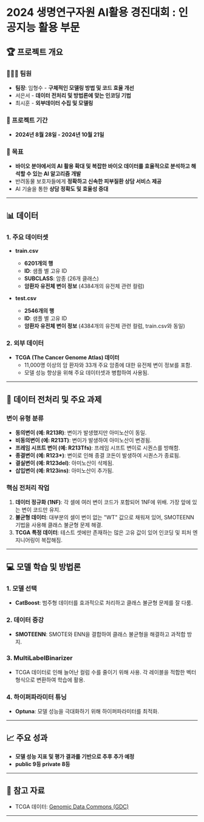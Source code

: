 # 2024 생명연구자원 AI활용 경진대회 : 인공지능 활용 부문

## 🏆 프로젝트 개요

### 🧑‍🤝‍🧑 팀원
- **팀장**: 임형수 - **구체적인 모델링 방법 및 코드 효율 개선**
- 서은서 - **데이터 전처리 및 방법론에 맞는 인코딩 기법**
- 최시훈 - **외부데이터 수집 및 모델링**

### 📅 프로젝트 기간
- **2024년 8월 28일 - 2024년 10월 21일**

### 🎯 목표
- **바이오 분야에서의 AI 활용 확대 및 복잡한 바이오 데이터를 효율적으로 분석하고 해석할 수 있는 AI 알고리즘 개발**
- 반려동물 보호자들에게 **정확하고 신속한 피부질환 상담 서비스 제공**
- AI 기술을 통한 **상담 정확도 및 효율성 증대**

---

## 📊 데이터

### 1. 주요 데이터셋
- **train.csv**
  - **6201개의 행**
  - **ID**: 샘플 별 고유 ID
  - **SUBCLASS**: 암종 (26개 클래스)
  - **암환자 유전체 변이 정보** (4384개의 유전체 관련 컬럼)
  
- **test.csv**
  - **2546개의 행**
  - **ID**: 샘플 별 고유 ID
  - **암환자 유전체 변이 정보** (4384개의 유전체 관련 컬럼, train.csv와 동일)

### 2. 외부 데이터
- **TCGA (The Cancer Genome Atlas) 데이터**
  - 11,000명 이상의 암 환자와 33개 주요 암종에 대한 유전체 변이 정보를 포함.
  - 모델 성능 향상을 위해 주요 데이터셋과 병합하여 사용됨.

---

## 🔄 데이터 전처리 및 주요 과제

### 변이 유형 분류
- **동의변이 (예: R213R)**: 변이가 발생했지만 아미노산이 동일.
- **비동의변이 (예: R213T)**: 변이가 발생하여 아미노산이 변경됨.
- **프레임 시프트 변이 (예: R213Tfs)**: 프레임 시프트 변이로 시퀀스를 방해함.
- **종결변이 (예: R123\*)**: 변이로 인해 종결 코돈이 발생하여 시퀀스가 종료됨.
- **결실변이 (예: R123del)**: 아미노산이 삭제됨.
- **삽입변이 (예: R123ins)**: 아미노산이 추가됨.

### 핵심 전처리 작업
1. **데이터 정규화 (1NF)**: 각 셀에 여러 변이 코드가 포함되어 1NF에 위배. 가장 앞에 있는 변이 코드만 유지.
2. **불균형 데이터**: 대부분의 셀이 변이 없는 "WT" 값으로 채워져 있어, SMOTEENN 기법을 사용해 클래스 불균형 문제 해결.
3. **TCGA 특정 데이터**: 테스트 셋에만 존재하는 많은 고유 값이 있어 인코딩 및 피처 엔지니어링이 복잡해짐.

---

## 💻 모델 학습 및 방법론

### 1. 모델 선택
- **CatBoost**: 범주형 데이터를 효과적으로 처리하고 클래스 불균형 문제를 잘 다룸.

### 2. 데이터 증강
- **SMOTEENN**: SMOTE와 ENN을 결합하여 클래스 불균형을 해결하고 과적합 방지.

### 3. MultiLabelBinarizer
- TCGA 데이터로 인해 늘어난 컬럼 수를 줄이기 위해 사용. 각 레이블을 적합한 벡터 형식으로 변환하여 학습에 활용.

### 4. 하이퍼파라미터 튜닝
- **Optuna**: 모델 성능을 극대화하기 위해 하이퍼파라미터를 최적화.

---

## 📈 주요 성과
- **모델 성능 지표 및 평가 결과를 기반으로 추후 추가 예정**
- **public 9등 private 8등**

---

## 🧹 참고 자료
- TCGA 데이터: [Genomic Data Commons (GDC)](https://portal.gdc.cancer.gov/)

---

